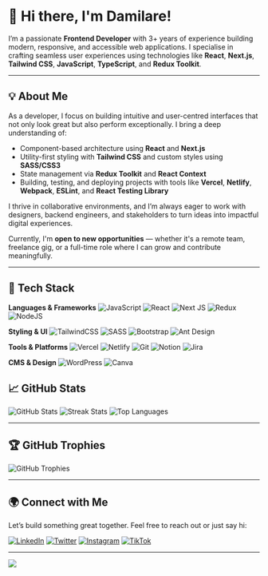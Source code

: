 # 👋 Hi there, I'm Damilare!

I’m a passionate **Frontend Developer** with 3+ years of experience building modern, responsive, and accessible web applications. I specialise in crafting seamless user experiences using technologies like **React**, **Next.js**, **Tailwind CSS**, **JavaScript**, **TypeScript**, and **Redux Toolkit**.

---

## 💡 About Me

As a developer, I focus on building intuitive and user-centred interfaces that not only look great but also perform exceptionally. I bring a deep understanding of:

* Component-based architecture using **React** and **Next.js**
* Utility-first styling with **Tailwind CSS** and custom styles using **SASS/CSS3**
* State management via **Redux Toolkit** and **React Context**
* Building, testing, and deploying projects with tools like **Vercel**, **Netlify**, **Webpack**, **ESLint**, and **React Testing Library**

I thrive in collaborative environments, and I’m always eager to work with designers, backend engineers, and stakeholders to turn ideas into impactful digital experiences.

Currently, I'm **open to new opportunities** — whether it's a remote team, freelance gig, or a full-time role where I can grow and contribute meaningfully.

---

## 🚀 Tech Stack

**Languages & Frameworks**
![JavaScript](https://img.shields.io/badge/javascript-%23323330.svg?style=flat\&logo=javascript\&logoColor=%23F7DF1E) ![React](https://img.shields.io/badge/react-%2320232a.svg?style=flat\&logo=react\&logoColor=%2361DAFB) ![Next JS](https://img.shields.io/badge/Next-black?style=flat\&logo=next.js\&logoColor=white) ![Redux](https://img.shields.io/badge/redux-%23593d88.svg?style=flat\&logo=redux\&logoColor=white) ![NodeJS](https://img.shields.io/badge/node.js-6DA55F?style=flat\&logo=node.js\&logoColor=white)

**Styling & UI**
![TailwindCSS](https://img.shields.io/badge/tailwindcss-%2338B2AC.svg?style=flat\&logo=tailwind-css\&logoColor=white) ![SASS](https://img.shields.io/badge/SASS-hotpink.svg?style=flat\&logo=SASS\&logoColor=white) ![Bootstrap](https://img.shields.io/badge/bootstrap-%238511FA.svg?style=flat\&logo=bootstrap\&logoColor=white) ![Ant Design](https://img.shields.io/badge/-AntDesign-%230170FE?style=flat\&logo=ant-design\&logoColor=white)

**Tools & Platforms**
![Vercel](https://img.shields.io/badge/vercel-%23000000.svg?style=flat\&logo=vercel\&logoColor=white) ![Netlify](https://img.shields.io/badge/netlify-%23000000.svg?style=flat\&logo=netlify\&logoColor=#00C7B7) ![Git](https://img.shields.io/badge/Git-fc6d26?style=flat\&logo=git\&logoColor=white) ![Notion](https://img.shields.io/badge/Notion-%23000000.svg?style=flat\&logo=notion\&logoColor=white) ![Jira](https://img.shields.io/badge/jira-%230A0FFF.svg?style=flat\&logo=jira\&logoColor=white)

**CMS & Design**
![WordPress](https://img.shields.io/badge/WordPress-%23117AC9.svg?style=flat\&logo=WordPress\&logoColor=white) ![Canva](https://img.shields.io/badge/Canva-%2300C4CC.svg?style=flat\&logo=Canva\&logoColor=white)


## 📈 GitHub Stats

![GitHub Stats](https://github-readme-stats.vercel.app/api?username=mercyharbo\&theme=radical\&hide_border=false\&include_all_commits=true\&count_private=false)
![Streak Stats](https://github-readme-streak-stats.herokuapp.com/?user=mercyharbo\&theme=radical\&hide_border=false)
![Top Languages](https://github-readme-stats.vercel.app/api/top-langs/?username=mercyharbo\&theme=radical\&hide_border=false\&layout=compact)

---

## 🏆 GitHub Trophies

![GitHub Trophies](https://github-profile-trophy.vercel.app/?username=mercyharbo\&theme=radical\&no-frame=false\&no-bg=true\&margin-w=4)

---

## 🌍 Connect with Me

Let’s build something great together. Feel free to reach out or just say hi:

[![LinkedIn](https://img.shields.io/badge/LinkedIn-%230077B5.svg?logo=linkedin\&logoColor=white)](https://linkedin.com/in/codewithmercy)
[![Twitter](https://img.shields.io/badge/Twitter-%231DA1F2.svg?logo=Twitter\&logoColor=white)](https://twitter.com/codewithmercy)
[![Instagram](https://img.shields.io/badge/Instagram-%23E4405F.svg?logo=Instagram\&logoColor=white)](https://instagram.com/codewithmercy)
[![TikTok](https://img.shields.io/badge/TikTok-%23000000.svg?logo=TikTok\&logoColor=white)](https://tiktok.com/@codewithmercy)

---

[![](https://visitcount.itsvg.in/api?id=mercyharbo\&icon=5\&color=11)](https://visitcount.itsvg.in)
